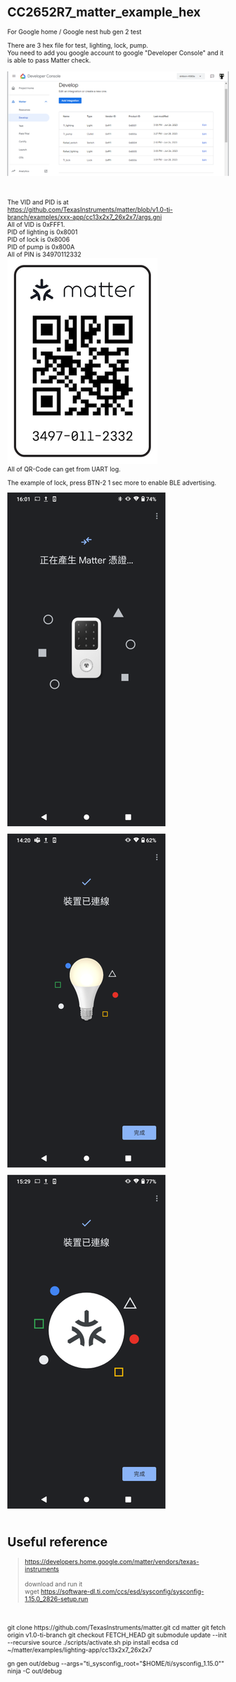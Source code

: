 # CC2652R7_matter_example_hex
For Google home / Google nest hub gen 2 test

There are 3 hex file for test, lighting, lock, pump.<br>
You need to add you google account to google "Developer Console" and it is able to pass Matter check.<br>
<br>
![pic](pic/developer_console.png)<br><br><br>


The VID and PID is at https://github.com/TexasInstruments/matter/blob/v1.0-ti-branch/examples/xxx-app/cc13x2x7_26x2x7/args.gni <br>
All of VID is 0xFFF1.<br>
PID of lighting is 0x8001<br>
PID of lock is 0x8006<br>
PID of pump is 0x800A<br>
All of PIN is  34970112332<br>
![pic](pic/pin_qrcode.png)<br>
All of QR-Code can get from UART log.<br>

The example of lock, press BTN-2 1 sec more to enable BLE advertising.<br>

![pic](pic/lock.png)<br>

![pic](pic/lighting.png)<br>

![pic](pic/pump.png)<br>
<br>
# Useful reference
> https://developers.home.google.com/matter/vendors/texas-instruments  
> <br>
> download and run it  
wget https://software-dl.ti.com/ccs/esd/sysconfig/sysconfig-1.15.0_2826-setup.run
<br>
<br>
git clone https://github.com/TexasInstruments/matter.git  
cd matter  
git fetch origin v1.0-ti-branch  
git checkout FETCH_HEAD  
git submodule update --init --recursive  
source ./scripts/activate.sh  
pip install ecdsa  
cd ~/matter/examples/lighting-app/cc13x2x7_26x2x7

gn gen out/debug --args="ti_sysconfig_root=\"$HOME/ti/sysconfig_1.15.0\""  
ninja -C out/debug  




